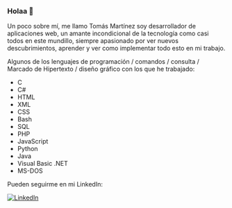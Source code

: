 ### Holaa 👋

Un poco sobre mí, me llamo Tomás Martínez soy desarrollador de aplicaciones web, un amante incondicional de la tecnología como casi todos en este mundillo, siempre apasionado por ver nuevos descubrimientos, aprender y ver como implementar todo esto en mi trabajo.

Algunos de los lenguajes de programación / comandos / consulta / Marcado de Hipertexto / diseño gráfico con los que he trabajado:
- C
- C#
- HTML
- XML
- CSS
- Bash
- SQL
- PHP
- JavaScript
- Python
- Java
- Visual Basic .NET
- MS-DOS

Pueden seguirme en mi LinkedIn:
<p> <a href="https://www.linkedin.com/in/tomasmp/" target="_blank"><img alt="LinkedIn" src="https://img.shields.io/badge/linkedin-%230077B5.svg?&style=for-the-badge&logo=linkedin&logoColor=white" /></a></p>

<!--
**tshuna332/tshuna332** is a ✨ _special_ ✨ repository because its `README.md` (this file) appears on your GitHub profile.

Here are some ideas to get you started:

- 🔭 I’m currently working on ...
- 🌱 I’m currently learning ...
- 👯 I’m looking to collaborate on ...
- 🤔 I’m looking for help with ...
- 💬 Ask me about ...
- 📫 How to reach me: ...
- 😄 Pronouns: ...
- ⚡ Fun fact: ...
-->
